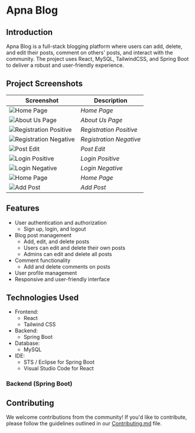 # Apna Blog 

## Introduction

Apna Blog is a full-stack blogging platform where users can add, delete, and edit their posts, comment on others' posts, and interact with the community. The project uses React, MySQL, TailwindCSS, and Spring Boot to deliver a robust and user-friendly experience.

## Project Screenshots

| Screenshot | Description |
|------------|-------------|
| ![Home Page](https://github.com/SatyamkrJha85/Apna-Blog-App-Using-React/assets/111700337/37bf80ac-7754-4fa5-9f0f-fabad378e651) | *Home Page* |
| ![About Us Page](https://github.com/SatyamkrJha85/Apna-Blog-App-Using-React/assets/111700337/74d28e65-aa52-4f73-bdb1-9d2cdddb8f2f) | *About Us Page* |
| ![Registration Positive](https://github.com/SatyamkrJha85/Apna-Blog-App-Using-React/assets/111700337/1023c071-a549-493c-bc57-59e326301367) | *Registration Positive* |
| ![Registration Negative](https://github.com/SatyamkrJha85/Apna-Blog-App-Using-React/assets/111700337/98351904-a8f8-4d1d-bc6e-25d6b855674f) | *Registration Negative* |
| ![Post Edit](https://github.com/SatyamkrJha85/Apna-Blog-App-Using-React/assets/111700337/09bf8c4b-b63f-4c64-abe7-d2ae9e9a8bbf) | *Post Edit* |
| ![Login Positive](https://github.com/SatyamkrJha85/Apna-Blog-App-Using-React/assets/111700337/71d6e9e8-8464-455a-aa29-bf8f98d15985) | *Login Positive* |
| ![Login Negative](https://github.com/SatyamkrJha85/Apna-Blog-App-Using-React/assets/111700337/f9c7d17c-63a9-443e-a60e-d4f90cf2c13d) | *Login Negative* |
| ![Home Page](https://github.com/SatyamkrJha85/Apna-Blog-App-Using-React/assets/111700337/37bf80ac-7754-4fa5-9f0f-fabad378e651) | *Home Page* |
| ![Add Post](https://github.com/SatyamkrJha85/Apna-Blog-App-Using-React/assets/111700337/ddecdaea-4d39-416e-8e98-ce836ea05205) | *Add Post* |


## Features

- User authentication and authorization
  - Sign up, login, and logout
- Blog post management
  - Add, edit, and delete posts
  - Users can edit and delete their own posts
  - Admins can edit and delete all posts
- Comment functionality
  - Add and delete comments on posts
- User profile management
- Responsive and user-friendly interface

## Technologies Used

- Frontend:
  - React
  - Tailwind CSS
- Backend:
  - Spring Boot
- Database:
  - MySQL
- IDE:
  - STS / Eclipse for Spring Boot
  - Visual Studio Code for React
    
### Backend (Spring Boot)

## Contributing

We welcome contributions from the community! If you'd like to contribute, please follow the guidelines outlined in our [Contributing.md](CONTRIBUTING.md) file.

